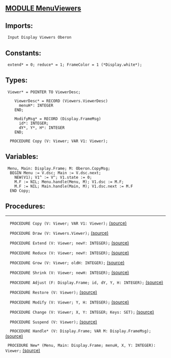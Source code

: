 
## [MODULE MenuViewers](https://github.com/io-core/System/blob/main/MenuViewers.Mod)

  ## Imports:
` Input Display Viewers Oberon`

## Constants:
```
 extend* = 0; reduce* = 1; FrameColor = 1 (*Display.white*);

```
## Types:
```
 Viewer* = POINTER TO ViewerDesc;

    ViewerDesc* = RECORD (Viewers.ViewerDesc)
      menuH*: INTEGER
    END;

    ModifyMsg* = RECORD (Display.FrameMsg)
      id*: INTEGER;
      dY*, Y*, H*: INTEGER
    END;

  PROCEDURE Copy (V: Viewer; VAR V1: Viewer);
```
## Variables:
```
 Menu, Main: Display.Frame; M: Oberon.CopyMsg;
  BEGIN Menu := V.dsc; Main := V.dsc.next;
    NEW(V1); V1^ := V^; V1.state := 0;
    M.F := NIL; Menu.handle(Menu, M); V1.dsc := M.F;
    M.F := NIL; Main.handle(Main, M); V1.dsc.next := M.F
  END Copy;

```
## Procedures:
---

`  PROCEDURE Copy (V: Viewer; VAR V1: Viewer);` [(source)](https://github.com/io-core/System/blob/main/MenuViewers.Mod#L24)


`  PROCEDURE Draw (V: Viewers.Viewer);` [(source)](https://github.com/io-core/System/blob/main/MenuViewers.Mod#L32)


`  PROCEDURE Extend (V: Viewer; newY: INTEGER);` [(source)](https://github.com/io-core/System/blob/main/MenuViewers.Mod#L40)


`  PROCEDURE Reduce (V: Viewer; newY: INTEGER);` [(source)](https://github.com/io-core/System/blob/main/MenuViewers.Mod#L51)


`  PROCEDURE Grow (V: Viewer; oldH: INTEGER);` [(source)](https://github.com/io-core/System/blob/main/MenuViewers.Mod#L55)


`  PROCEDURE Shrink (V: Viewer; newH: INTEGER);` [(source)](https://github.com/io-core/System/blob/main/MenuViewers.Mod#L65)


`  PROCEDURE Adjust (F: Display.Frame; id, dY, Y, H: INTEGER);` [(source)](https://github.com/io-core/System/blob/main/MenuViewers.Mod#L69)


`  PROCEDURE Restore (V: Viewer);` [(source)](https://github.com/io-core/System/blob/main/MenuViewers.Mod#L74)


`  PROCEDURE Modify (V: Viewer; Y, H: INTEGER);` [(source)](https://github.com/io-core/System/blob/main/MenuViewers.Mod#L88)


`  PROCEDURE Change (V: Viewer; X, Y: INTEGER; Keys: SET);` [(source)](https://github.com/io-core/System/blob/main/MenuViewers.Mod#L112)


`  PROCEDURE Suspend (V: Viewer);` [(source)](https://github.com/io-core/System/blob/main/MenuViewers.Mod#L168)


`  PROCEDURE Handle* (V: Display.Frame; VAR M: Display.FrameMsg);` [(source)](https://github.com/io-core/System/blob/main/MenuViewers.Mod#L175)


`  PROCEDURE New* (Menu, Main: Display.Frame; menuH, X, Y: INTEGER): Viewer; ` [(source)](https://github.com/io-core/System/blob/main/MenuViewers.Mod#L208)

